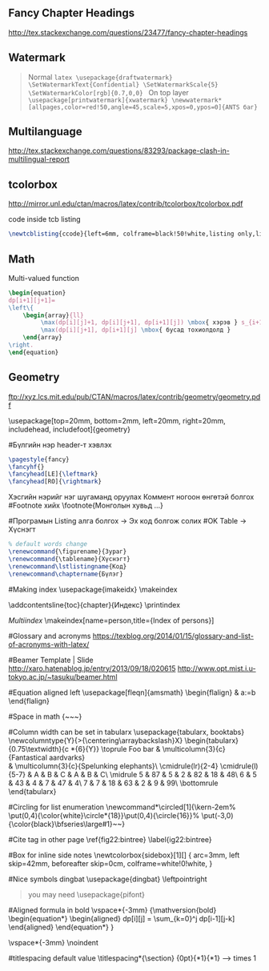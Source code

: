 Fancy Chapter Headings
----
http://tex.stackexchange.com/questions/23477/fancy-chapter-headings

Watermark
---
> Normal
	```latex
	\usepackage{draftwatermark}
	\SetWatermarkText{Confidential}
	\SetWatermarkScale{5}
	\SetWatermarkColor[rgb]{0.7,0,0}
	```
> On top layer 
	```
	\usepackage[printwatermark]{xwatermark}
	\newwatermark*[allpages,color=red!50,angle=45,scale=5,xpos=0,ypos=0]{ANTS баг}
	```

Multilanguage
----
http://tex.stackexchange.com/questions/83293/package-clash-in-multilingual-report


tcolorbox
----
http://mirror.unl.edu/ctan/macros/latex/contrib/tcolorbox/tcolorbox.pdf

code inside tcb listing

```latex
\newtcblisting{ccode}{left=6mm, colframe=black!50!white,listing only,listing options={style=tcblatex,language=C}}
```

Math
----
Multi-valued function

```latex
\begin{equation}
dp[i+1][j+1]=
\left\{
	\begin{array}{ll}
		 \max(dp[i][j]+1, dp[i][j+1], dp[i+1][j]) \mbox{ хэрэв } s_{i+1}=t_{j+1}\\
		 \max(dp[i][j+1], dp[i+1][j] \mbox{ бусад тохиолдолд }
	\end{array}
\right.
\end{equation}

```

Geometry
---
ftp://xyz.lcs.mit.edu/pub/CTAN/macros/latex/contrib/geometry/geometry.pdf

\usepackage[top=20mm, bottom=2mm, left=20mm, right=20mm,
includehead, includefoot]{geometry}


#Бүлгийн нэр header-т хэвлэх
```latex
\pagestyle{fancy}
\fancyhf{}
\fancyhead[LE]{\leftmark}
\fancyhead[RO]{\rightmark}
```

Хэсгийн нэрийг нэг шугаманд оруулах
Коммент ногоон өнгөтэй болгох
#Footnote хийх
\footnote{Монголын хувьд ...}

#Програмын Listing алга болгох -> Эх код болгож солих
#OK Table -> Хүснэгт
```latex
% default words change
\renewcommand{\figurename}{Зураг}
\renewcommand{\tablename}{Хүснэгт}
\renewcommand\lstlistingname{Код}
\renewcommand\chaptername{Бүлэг}
```

#Making index
\usepackage{imakeidx}
\makeindex

\addcontentsline{toc}{chapter}{Индекс}
\printindex

*Multiindex* 
\makeindex[name=person,title={Index of persons}]

#Glossary and acronyms
https://texblog.org/2014/01/15/glossary-and-list-of-acronyms-with-latex/


#Beamer Template | Slide
http://xaro.hatenablog.jp/entry/2013/09/18/020615
http://www.opt.mist.i.u-tokyo.ac.jp/~tasuku/beamer.html

#Equation aligned left
\usepackage[fleqn]{amsmath}
\begin{flalign}
& a:=b
\end{flalign}

#Space in math
{~~~}

#Column width can be set in tabularx
\usepackage{tabularx, booktabs}
\newcolumntype{Y}{>{\centering\arraybackslash}X}
\begin{tabularx}{0.75\textwidth}{c *{6}{Y}}
\toprule
Foo bar
 & \multicolumn{3}{c}{Fantastical aardvarks}  
 & \multicolumn{3}{c}{Spelunking elephants}\\
\cmidrule(lr){2-4} \cmidrule(l){5-7}
  & A & B & C & A & B & C\\
\midrule
 5  & 87 &  5 &  2 & 82 & 18 & 48\\
 6  &  5 & 43 &  4 &  7 & 47 &  4\\
 7  &  7 & 18 & 63 &  2 &  9 & 99\\
\bottomrule
\end{tabularx}

#Circling for list enumeration
\newcommand*\circled[1]{\kern-2em%
  \put(0,4){\color{white}\circle*{18}}\put(0,4){\circle{16}}%
  \put(-3,0){\color{black}\bfseries\large#1}~~}


#Cite tag in other page
\ref{fig22:bintree}
\label{ig22:bintree}

#Box for inline side notes
\newtcolorbox{sidebox}[1][]
{
 arc=3mm,
 left skip=42mm,
 beforeafter skip=0cm,
 colframe=white!0!white,
}

#Nice symbols dingbat
\usepackage{dingbat}
\leftpointright
>  you may need \usepackage{pifont}


#Aligned formula in bold
\vspace*{-3mm}
{\mathversion{bold}
\begin{equation*}
\begin{aligned}
dp[i][j] = \sum_{k=0}^j dp[i-1][j-k]
\end{aligned}
\end{equation*}
}

\vspace*{-3mm} 
\noindent 

#titlespacing default value
\titlespacing*{\section}
{0pt}{*1}{*1}
--> times 1